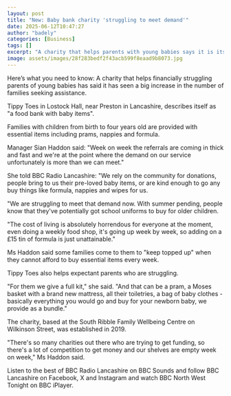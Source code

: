 ```yaml
---
layout: post
title: "New: Baby bank charity 'struggling to meet demand'"
date: 2025-06-12T10:47:27
author: "badely"
categories: [Business]
tags: []
excerpt: "A charity that helps parents with young babies says it is itself 'massively feeling the pinch'."
image: assets/images/28f283bedf2f43acb599f8eaad9b8073.jpg
---
```


Here’s what you need to know: A charity that helps financially struggling parents of young babies has said it has seen a big increase in the number of families seeking assistance.

Tippy Toes in Lostock Hall, near Preston in Lancashire, describes itself as "a food bank with baby items".

Families with children from birth to four years old are provided with essential items including prams, nappies and formula.

Manager Sian Haddon said: "Week on week the referrals are coming in thick and fast and we're at the point where the demand on our service unfortunately is more than we can meet."

She told BBC Radio Lancashire: "We rely on the community for donations, people bring to us their pre-loved baby items, or are kind enough to go any buy things like formula, nappies and wipes for us.

"We are struggling to meet that demand now. With summer pending, people know that they've potentially got school uniforms to buy for older children.

"The cost of living is absolutely horrendous for everyone at the moment, even doing a weekly food shop, it's going up week by week, so adding on a £15 tin of formula is just unattainable."

Ms Haddon said some families come to them to "keep topped up" when they cannot afford to buy essential items every week.

Tippy Toes also helps expectant parents who are struggling.

"For them we give a full kit," she said. "And that can be a pram, a Moses basket with a brand new mattress, all their toiletries, a bag of baby clothes - basically everything you would go and buy for your newborn baby, we provide as a bundle."

The charity, based at the South Ribble Family Wellbeing Centre on Wilkinson Street,   was established in 2019.

"There's so many charities out there who are trying to get funding, so there's a lot of competition to get money and our shelves are empty week on week," Ms Haddon said.

Listen to the best of BBC Radio Lancashire on BBC Sounds and follow BBC Lancashire on Facebook, X and Instagram and watch BBC North West Tonight on BBC iPlayer.

